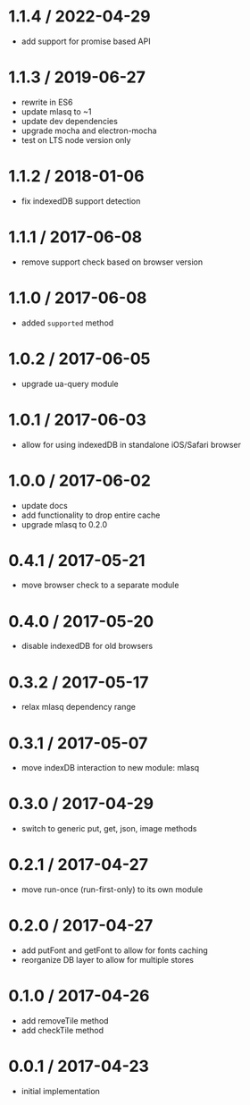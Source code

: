 
1.1.4 / 2022-04-29
==================

 * add support for promise based API

1.1.3 / 2019-06-27
==================

 * rewrite in ES6
 * update mlasq to ~1
 * update dev dependencies
 * upgrade mocha and electron-mocha
 * test on LTS node version only

1.1.2 / 2018-01-06
==================

 * fix indexedDB support detection

1.1.1 / 2017-06-08
==================

 * remove support check based on browser version

1.1.0 / 2017-06-08
==================

 * added `supported` method

1.0.2 / 2017-06-05
==================

 * upgrade ua-query module

1.0.1 / 2017-06-03
==================

 * allow for using indexedDB in standalone iOS/Safari browser

1.0.0 / 2017-06-02
==================

 * update docs
 * add functionality to drop entire cache
 * upgrade mlasq to 0.2.0

0.4.1 / 2017-05-21
==================

 * move browser check to a separate module

0.4.0 / 2017-05-20
==================

 * disable indexedDB for old browsers

0.3.2 / 2017-05-17
==================

 * relax mlasq dependency range

0.3.1 / 2017-05-07
==================

 * move indexDB interaction to new module: mlasq

0.3.0 / 2017-04-29
==================

 * switch to generic put, get, json, image methods

0.2.1 / 2017-04-27
==================

 * move run-once (run-first-only) to its own module

0.2.0 / 2017-04-27
==================

 * add putFont and getFont to allow for fonts caching
 * reorganize DB layer to allow for multiple stores

0.1.0 / 2017-04-26
==================

 * add removeTile method
 * add checkTile method

0.0.1 / 2017-04-23
==================

 * initial implementation
